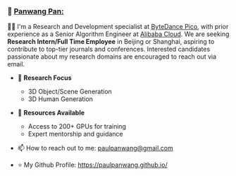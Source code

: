 

###   👋   [Panwang Pan:](https://paulpanwang.github.io/)

 👨‍💻 I'm a Research and Development specialist at [ByteDance Pico](https://www.bytedance.com/en/), with prior experience as a Senior Algorithm Engineer at [Alibaba Cloud]((https://www.alibabacloud.com/)). We are seeking **Research Intern/Full Time Employee** in Beijing or Shanghai, aspiring to contribute to top-tier journals and conferences. Interested candidates passionate about my research domains are encouraged to reach out via email.

- 🌱 **Research Focus**
  - 3D Object/Scene Generation 
  - 3D Human Generation
    
- 🎸 **Resources Available**
  - Access to 200+ GPUs for training
  - Expert mentorship and guidance
   
- 📫 How to reach out to me: paulpanwang@gmail.com 
- ⭐ My Github Profile: https://paulpanwang.github.io/    
